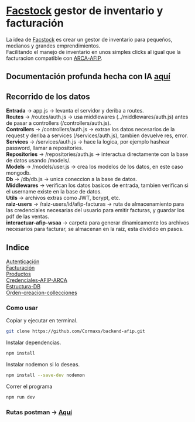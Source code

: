 # [Facstock](https://facstock.com) gestor de inventario y facturación  

La idea de [Facstock](https://facstock.com) es crear un gestor de inventario para pequeños, medianos y grandes emprendimientos.  
Facilitando el manejo de inventario en unos simples clicks al igual que la facturacion compatible con [ARCA-AFIP](https://www.afip.gob.ar/landing/default.asp).  

## Documentación profunda hecha con IA [aquí](https://deepwiki.com/Cormaxs/backend-afip)  

## Recorrido de los datos

**Entrada** -> app.js -> levanta el servidor y deriba a routes.  
**Routes** -> /routes/auth.js -> usa middlewares (../middlewares/auth.js) antes de pasar a controllers (/controllers/auth.js).  
**Controllers** -> /controllers/auth.js -> extrae los datos necesarios de la request y deriba a services (/services/auth.js), tambien devuelve res, error.  
**Services** -> /services/auth.js -> hace la logica, por ejemplo hashear  password, llamar a repositories.  
**Repositories** -> /repositories/auth.js -> interactua directamente con la base de datos usando /models/.  
**Models** ->  /models/user.js -> crea los modelos de los datos, en este caso mongodb.  
**Db** -> /db/db.js -> unica coneccion a la base de datos.  
**Middlewares** -> verifican los datos basicos de entrada, tambien verifican si el username existe en la base de datos.  
**Utils** -> archivos extras como JWT, bcrypt, etc.  
**raiz-users** -> /raiz-users/id/afip-facturas -> ruta de almacenamiento para las credenciales necesarias del usuario para emitir facturas, y guardar los pdf de las ventas.  
**interactuar-afip-wsaa** -> carpeta para generar dinamicamente los archivos necesarios para facturar, se almacenan en la raiz, esta dividido en pasos.  

## Indice

[Autenticación](./Documentacion/auth.md)  
[Facturación](./Documentacion/facturas.md)  
[Productos](./Documentacion/productos.md)  
[Credenciales-AFIP-ARCA](./Documentacion/credenciales-afip.md)  
[Estructura-DB](./Documentacion/db/estructura-DB.md)  
[Orden-creacion-collecciones](./Documentacion/db/estructura_completa_funcional.md)  

### Como usar

Copiar y ejecutar en terminal.

```bash
git clone https://github.com/Cormaxs/backend-afip.git
```

Instalar dependencias.

```bash
npm install
```

Instalar nodemon si lo deseas.

```bash
npm install --save-dev nodemon
```

Correr el programa

```bash
npm run dev 
```  

### Rutas postman -> [Aquí](https://www.postman.com/security-engineer-64827471/backend-facstock/collection/6fh3wkj/afip)  
